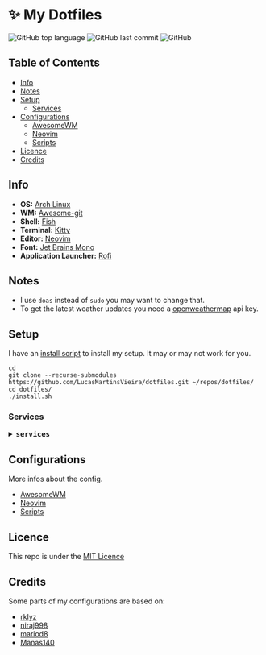 # :sparkles: My Dotfiles

![GitHub top language](https://img.shields.io/github/languages/top/lucasmartinsvieira/dotfiles)
![GitHub last commit](https://img.shields.io/github/last-commit/lucasmartinsvieira/dotfiles)
![GitHub](https://img.shields.io/github/license/lucasmartinsvieira/dotfiles)

## Table of Contents

- [Info](#Info)
- [Notes](#Notes)
- [Setup](#Setup)
  - [Services](#services)
- [Configurations](#Configurations)
  - [AwesomeWM](https://github.com/LucasMartinsVieira/dotfiles/blob/main/cfg/awesome)
  - [Neovim](https://github.com/LucasMartinsVieira/dotfiles/blob/main/cfg/nvim)
  - [Scripts](https://github.com/LucasMartinsVieira/dotfiles/blob/main/bin)
- [Licence](#Licence)
- [Credits](#Credits)

## Info

- **OS:** [Arch Linux](archlinux.org)
- **WM:** [Awesome-git](awesomewm.org)
- **Shell:** [Fish](https://fishshell.com/)
- **Terminal:** [Kitty](https://github.com/kovidgoyal/kitty)
- **Editor:** [Neovim](https://github.com/neovim/neovim)
- **Font:** [Jet Brains Mono](https://archlinux.org/packages/community/any/ttf-jetbrains-mono/)
- **Application Launcher:** [Rofi](https://github.com/davatorium/rofi)

## Notes

 - I use ```doas``` instead of ```sudo``` you may want to change that.
 - To get the latest weather updates you need a [openweathermap](https://openweathermap.org/) api key.
 
## Setup

I have an [install script](https://github.com/LucasMartinsVieira/dotfiles/blob/main/install.sh) to install my setup. It may or may not work for you.

```
cd
git clone --recurse-submodules https://github.com/LucasMartinsVieira/dotfiles.git ~/repos/dotfiles/
cd dotfiles/
./install.sh
```

### Services

<details close>
    <summary><samp><b>services</b></samp></summary>

<br>

```bash
# Enable ssh connections
systemctl enable sshd.service

# Enable virtual machine
systemctl enable libvirtd

# Enable printing
systemctl enable cups

# Enable bluetooth
systemctl enable bluetooth
```

</details>

## Configurations

More infos about the config.

- [AwesomeWM](https://github.com/LucasMartinsVieira/dotfiles/blob/main/cfg/awesome)
- [Neovim](https://github.com/LucasMartinsVieira/dotfiles/blob/main/cfg/nvim)
- [Scripts](https://github.com/LucasMartinsVieira/dotfiles/blob/main/bin)

## Licence

This repo is under the [MIT Licence](https://github.com/LucasMartinsVieira/dotfiles/blob/main/LICENSE)

## Credits

Some parts of my configurations are based on:

- [rklyz](https://github.com/rklyz/MyRice)
- [niraj998](https://github.com/niraj998/awesome)
- [mariod8](https://github.com/mariod8/policromia)
- [Manas140](https://github.com/Manas140/dotfiles)
